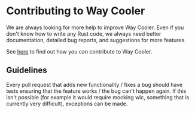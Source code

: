 # Contributing to Way Cooler

We are always looking for more help to improve Way Cooler. Even if you don't know how to write any Rust code, we always need better documentation, detailed bug reports, and suggestions for more features.

See [here](ways-to-contribute.md) to find out how you can contribute to Way Cooler.

## Guidelines

Every pull request that adds new functionality / fixes a bug should have tests ensuring that the feature works / the bug can't happen again. If this isn't possible (for example it would require mocking wlc, something that is currently very difficult), exceptions can be made.

